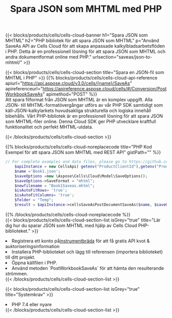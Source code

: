 ﻿---
title:  Spara JSON som MHTML med PHP
description: Använder Aspose.Cells Cloud SDK för PHP för att spara JSON-formatfil som MHTML-formatfil.
kwords: Excel, Save JSON as MHTML, REST, PHP
howto: How to save JSON as MHTML using Aspose.Cells Cloud PHP library.
---
{{< blocks/products/cells/cells-cloud-banner h1="Spara JSON som MHTML" h2="PHP bibliotek för att spara JSON som MHTML" p="Använd SaveAs API av Cells Cloud för att skapa anpassade kalkylbladsarbetsflöden i PHP. Detta är en professionell lösning för att spara JSON som MHTML och andra dokumentformat online med PHP." urlsection="saveas/json-to-mhtml/" >}}

{{< blocks/products/cells/cells-cloud-section title="Spara en JSON-fil som MHTML i PHP" >}}
{{% blocks/products/cells/cells-cloud-api-reference apiurl="https://api.aspose.cloud/v3.0/cells/{name}/SaveAs" apireferenceurl="https://apireference.aspose.cloud/cells/#/Conversion/PostWorkbookSaveAs" apimethod="POST" %}}
<br/>
Att spara filformat från JSON som MHTML är en komplex uppgift. Alla JSON- till MHTML-formatövergångar utförs av vår PHP SDK samtidigt som käll-JSON-kalkylarkets huvudsakliga strukturella och logiska innehåll bibehålls. Vårt PHP-bibliotek är en professionell lösning för att spara JSON som MHTML-filer online. Denna Cloud SDK ger PHP utvecklare kraftfull funktionalitet och perfekt MHTML-utdata.

{{< /blocks/products/cells/cells-cloud-section >}}

{{% blocks/products/cells/cells-cloud-noreplacecode title="PHP Kod Exempel för att spara JSON som MHTML med REST API" gistPath="" %}}
  
```php
// For complete examples and data files, please go to https://github.com/aspose-cells-cloud/aspose-cells-cloud-php/
    $apiInstance = new CellsApi( getenv("ProductClientId"),getenv("ProductClientSecret") );
    $name ='Book1.json';
    $saveOptions =new \Aspose\Cells\Cloud\Model\SaveOptions();
    $saveOptions->SaveFormat = "mhtml";
    $newfilename = "Book1Saveas.mhtml";
    $isAutoFitRows= 'true';
    $isAutoFitColumns= 'true';
    $folder = "Temp";
    $result = $apiInstance->cellsSaveAsPostDocumentSaveAs($name, $saveOptions, $newfilename,$isAutoFitRows, $isAutoFitColumns, $folder);
```
  
{{% /blocks/products/cells/cells-cloud-noreplacecode %}}
<br/>
{{< blocks/products/cells/cells-cloud-section-list isGrey="true" title="Lär dig hur du sparar JSON som MHTML med hjälp av Cells Cloud PHP-biblioteket." >}}
<li> Registrera ett konto på<a href="https://dashboard.aspose.cloud/">instrumentbräda</a> för att få gratis API kvot & auktoriseringsinformation</li>
<li>Installera PHP-biblioteket och lägg till referensen (importera biblioteket) till ditt projekt.</li>
<li>Öppna källfilen i PHP.</li>
<li>Använd metoden `PostWorkbookSaveAs` för att hämta den resulterande strömmen.</li>
{{< /blocks/products/cells/cells-cloud-section-list >}}

{{< blocks/products/cells/cells-cloud-section-list isGrey="true" title="Systemkrav" >}}
<li>PHP 7.4 eller nyare</li>
{{< /blocks/products/cells/cells-cloud-section-list >}}
